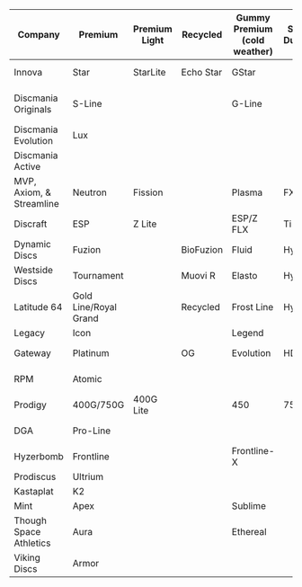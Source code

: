 | Company                  | Premium               | Premium Light | Recycled  | Gummy Premium (cold weather) | Super Durable | Glow         | Durable   | Durable Light | Pro            | Hard Premium Base       | Premium Base                 | Soft Premium Base | Base Glow   | Base       |
| ------------------------ | --------------------- | ------------- | --------- | ---------------------------- | ------------- | ------------ | --------- | ------------- | -------------- | ----------------------- | ---------------------------- | ----------------- | ----------- | ---------- |
| Innova                   | Star                  | StarLite      | Echo Star | GStar                        |               | Glow Champ   | Champion  | Blizzard      | Pro            | KC-Pro                  | XT                           | R-Pro             | DX Glow     | DX         |
| Discmania Originals      | S-Line                |               |           | G-Line                       |               | Glow C-Line  | C-Line    |               | P-Line         |                         | X-Line                       |                   | D-Line Glow | D-Line     |
| Discmania Evolution      | Lux                   |               |           |                              |               |              | Neo       |               |                |                         |                              |                   |             | Exo        |
| Discmania Active         |                       |               |           |                              |               |              |           |               | Active Premium |                         |                              |                   |             | Active     |
| MVP, Axiom, & Streamline | Neutron               | Fission       |           | Plasma                       | FX**          | Eclipse      | Proton    |               |                | Electron Firm           | Electron                     | Electron Soft     |             |            |
| Discraft                 | ESP                   | Z Lite        |           | ESP/Z FLX                    | Ti            | ESP/Z Glo    | Elite Z   | Z Lite        | Elite X        | Jawbreaker/Rubber Blend | Jawbreaker                   | Pro-D Soft        | Pro-D Glo   | Pro D      |
| Dynamic Discs            | Fuzion                |               | BioFuzion | Fluid                        | Hybrid        | Moonshine    | Lucid     | Lucid Air     |                | Classic                 | Classic Blend                | Classic Soft      |             | Prime      |
| Westside Discs           | Tournament            |               | Muovi R   | Elasto                       | Hybrid        | Moonshine    | VIP       | VIP Air       |                | BT Hard                 | BT Medium                    | BT Soft           |             | Origio     |
| Latitude 64              | Gold Line/Royal Grand |               | Recycled  | Frost Line                   | Hybrid        | Moonshine    | Opto Line | Opto Air      |                | Zero Line Hard          | Zero Line Medium/Royal Sense | Zero Line Soft    |             | Retro Line |
| Legacy                   | Icon                  |               |           | Legend                       |               |              | Pinnacle  | Ultralight    |                | Protege                 |                              | Gravity           |             | Excel      |
| Gateway                  | Platinum              |               | OG        | Evolution                    | HD            | Diamond Glow | Diamond   |               |                | Pure White              | Firm                         | Super Soft        | Super Glow  | Soft       |
| RPM                      | Atomic                |               |           |                              |               |              | Cosmic    |               |                |                         | Magma                        | Magma Soft        |             | Strata     |
| Prodigy                  | 400G/750G             | 400G Lite     |           | 450                          | 750           | 400 Glow     | 400/400S  | 400S Light    |                | 350G                    | 300S                         | 350Rx             |             | 200        |
| DGA                      | Pro-Line              |               |           |                              |               | Glow SP-Line | SP-Line   | RDGA          |                |                         |                              | Signature-Line    |             | D-Line     |
| Hyzerbomb                | Frontline             |               |           | Frontline-X                  |               |              | Recon     |               |                | Baseline Hard           | Baseline                     | Baseline Soft     |             |            |
| Prodiscus                | Ultrium               |               |           |                              |               |              | Premium   |               |                |                         | Base                         |                   |             |            |
| Kastaplat                | K2                    |               |           |                              |               | K1 Glow      | K1        |               |                |                         | K3                           |                   |             |            |
| Mint                     | Apex                  |               |           | Sublime                      |               | Nocturnal    | Eternal   |               |                |                         | Royal                        |                   |             |            |
| Though Space Athletics   | Aura                  |               |           | Ethereal                     |               |              | Ethos     |               |                |                         |                              |                   |             |            |
| Viking Discs             | Armor                 |               |           |                              |               |              | Storm     | Air           |                |                         |                              |                   |             | Ground     |
